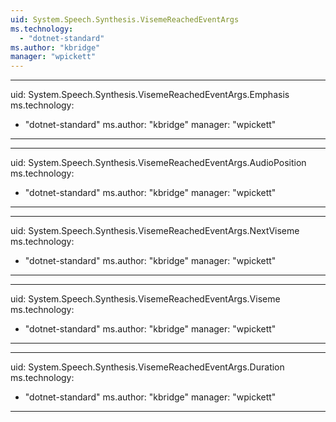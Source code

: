 ```yaml
---
uid: System.Speech.Synthesis.VisemeReachedEventArgs
ms.technology: 
  - "dotnet-standard"
ms.author: "kbridge"
manager: "wpickett"
---
```


---
uid: System.Speech.Synthesis.VisemeReachedEventArgs.Emphasis
ms.technology: 
  - "dotnet-standard"
ms.author: "kbridge"
manager: "wpickett"
---

---
uid: System.Speech.Synthesis.VisemeReachedEventArgs.AudioPosition
ms.technology: 
  - "dotnet-standard"
ms.author: "kbridge"
manager: "wpickett"
---

---
uid: System.Speech.Synthesis.VisemeReachedEventArgs.NextViseme
ms.technology: 
  - "dotnet-standard"
ms.author: "kbridge"
manager: "wpickett"
---

---
uid: System.Speech.Synthesis.VisemeReachedEventArgs.Viseme
ms.technology: 
  - "dotnet-standard"
ms.author: "kbridge"
manager: "wpickett"
---

---
uid: System.Speech.Synthesis.VisemeReachedEventArgs.Duration
ms.technology: 
  - "dotnet-standard"
ms.author: "kbridge"
manager: "wpickett"
---
